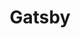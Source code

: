 ---
title: "Gatsby"
icon: images/icons/gatsby.svg
official_url: http://gatsbyjs.org
vitalstats_url: https://www.staticgen.com/gatsby
taxonomy: ssg
---